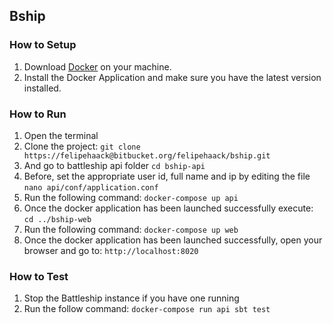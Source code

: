 ## Bship

### How to Setup

1. Download [Docker](https://docs.docker.com/docker-for-mac/) on your machine.
2. Install the Docker Application and make sure you have the latest version installed.

### How to Run

1. Open the terminal
2. Clone the project: ```git clone https://felipehaack@bitbucket.org/felipehaack/bship.git```
3. And go to battleship api folder ```cd bship-api```
4. Before, set the appropriate user id, full name and ip by editing the file ```nano api/conf/application.conf```
5. Run the following command: ```docker-compose up api```
6. Once the docker application has been launched successfully execute: ```cd ../bship-web```
7. Run the following command: ```docker-compose up web```
8. Once the docker application has been launched successfully, open your browser and go to: ```http://localhost:8020```


### How to Test

1. Stop the Battleship instance if you have one running
2. Run the follow command: ```docker-compose run api sbt test```